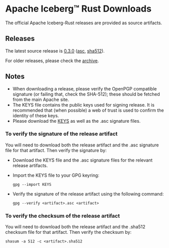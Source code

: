<!--
  ~ Licensed to the Apache Software Foundation (ASF) under one
  ~ or more contributor license agreements.  See the NOTICE file
  ~ distributed with this work for additional information
  ~ regarding copyright ownership.  The ASF licenses this file
  ~ to you under the Apache License, Version 2.0 (the
  ~ "License"); you may not use this file except in compliance
  ~ with the License.  You may obtain a copy of the License at
  ~
  ~   http://www.apache.org/licenses/LICENSE-2.0
  ~
  ~ Unless required by applicable law or agreed to in writing,
  ~ software distributed under the License is distributed on an
  ~ "AS IS" BASIS, WITHOUT WARRANTIES OR CONDITIONS OF ANY
  ~ KIND, either express or implied.  See the License for the
  ~ specific language governing permissions and limitations
  ~ under the License.
-->

# Apache Iceberg™ Rust Downloads

The official Apache Iceberg-Rust releases are provided as source artifacts.

## Releases

The latest source release is [0.3.0](https://www.apache.org/dyn/closer.lua/iceberg/iceberg-rust-0.3.0/apache-iceberg-rust-0.3.0-src.tar.gz?action=download) ([asc](https://downloads.apache.org/iceberg/iceberg-rust-0.3.0/apache-iceberg-rust-0.3.0-src.tar.gz.asc),
[sha512](https://downloads.apache.org/iceberg/iceberg-rust-0.3.0/apache-iceberg-rust-0.3.0-src.tar.gz.sha512)).

For older releases, please check the [archive](https://archive.apache.org/dist/iceberg/).

## Notes

* When downloading a release, please verify the OpenPGP compatible signature (or failing that, check the SHA-512); these should be fetched from the main Apache site.
* The KEYS file contains the public keys used for signing release. It is recommended that (when possible) a web of trust is used to confirm the identity of these keys.
* Please download the [KEYS](https://downloads.apache.org/iceberg/KEYS) as well as the .asc signature files.

### To verify the signature of the release artifact

You will need to download both the release artifact and the .asc signature file for that artifact. Then verify the signature by:

* Download the KEYS file and the .asc signature files for the relevant release artifacts.
* Import the KEYS file to your GPG keyring:

    ```shell
    gpg --import KEYS
    ```

* Verify the signature of the release artifact using the following command:

    ```shell
    gpg --verify <artifact>.asc <artifact>
    ```

### To verify the checksum of the release artifact

You will need to download both the release artifact and the .sha512 checksum file for that artifact. Then verify the checksum by:

```shell
shasum -a 512 -c <artifact>.sha512
```
